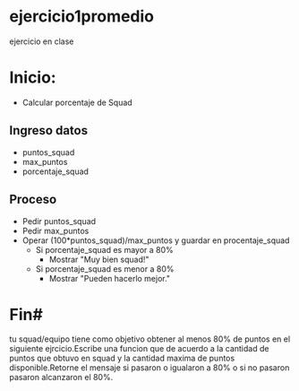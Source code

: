 # ejercicio1promedio

ejercicio en clase 

# Inicio:

- Calcular porcentaje de Squad

## Ingreso datos

- puntos_squad
- max_puntos
- porcentaje_squad

## Proceso

- Pedir puntos_squad
- Pedir max_puntos
- Operar (100*puntos_squad)/max_puntos y guardar en procentaje_squad
    - Si porcentaje_squad es mayor a 80%
       - Mostrar "Muy bien squad!"
    - Si porcentaje_squad es menor a 80%
        - Mostrar "Pueden hacerlo mejor."

# Fin#

tu squad/equipo tiene como objetivo obtener al menos 80% de puntos en el siguiente ejrcicio.Escribe una funcion que de acuerdo a la cantidad de puntos que obtuvo en squad y la cantidad maxima de puntos disponible.Retorne el mensaje  si pasaron o igualaron a 80% o  si no pasaron pasaron alcanzaron el 80%.


